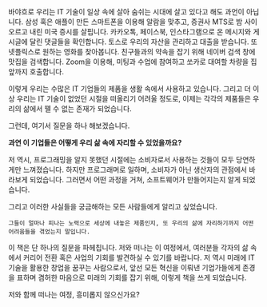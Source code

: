 바야흐로 우리는 IT 기술이 일상 속에 살아 숨쉬는 시대에 살고 있다고 해도 과언이 아닙니다. 
삼성 혹은 애플이 만든 스마트폰을 이용해 알람을 맞추고, 증권사 MTS로 밤 사이 오르고 내린 미국 증시를 살핍니다. 
카카오톡, 페이스북, 인스타그램으로 온 메시지와 게시글에 달린 댓글들을 확인합니다. 
토스로 우리의 자산을 관리하고 대출을 받습니다. 
또 넷플릭스로 원하는 영화를 찾아봅니다. 
친구들과의 약속을 잡기 위해 네이버 검색 창에 맛집을 검색합니다. 
Zoom을 이용해, 미팅과 수업에 참여하고 쏘카로 대여할 차량을 집 앞까지 호출합니다. 

이렇게 우리는 수많은 IT 기업들의 제품을 생활 속에서 사용하고 있습니다. 
그리고 더 이상 우리는 IT 기술이 없었던 시절을 떠올리기 어려울 정도로, 이제는 각각의 제품들은 우리의 삶에서 뗄 수 없는 존재가 되었습니다. 

그런데, 여기서 질문을 하나 해보겠습니다.

**과연 이 기업들은 어떻게 우리 삶 속에 자리할 수 있었을까요?**

저 역시, 프로그래밍을 알지 못했던 시절에는 소비자로서 사용하는 것들이 모두 당연하게만 느껴졌습니다. 
하지만 프로그래머로 일하며, 소비자가 아닌 생산자의 관점에서 바라보게 되었습니다. 
그러면서 어떤 과정을 거쳐, 소프트웨어가 만들어지는지 알게 되었습니다. 

그리고 이러한 사실들을 궁금해하는 모든 사람들에게 알리고 싶었습니다. 

`그들이 얼마나 피나는 노력으로 세상에 내놓은 제품인지, 또 우리의 삶에 자리하기까지 어떤 어려움들을 겪었는지 말입니다.` 

이 책은 단 하나의 질문을 파헤칩니다. 저와 떠나는 이 여정에서, 여러분들 각자의 삶 속에서 커리어 전환 혹은 사업의 기회를 발견하실 수 있기를 바랍니다. 
저 역시 미래에 IT 기술을 활용한 창업을 꿈꾸는 사람으로서, 앞선 모든 혁신을 이뤄낸 기업가들에게 존경을 표하며 겸허한 마음으로 미래의 기회를 잡기 위해, 이렇게 책을 쓰게 되었습니다. 

저와 함께 떠나는 여정, 흥미롭지 않으신가요?